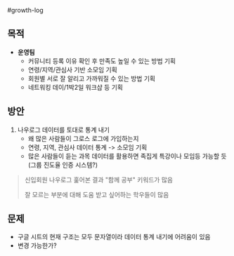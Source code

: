 #growth-log

## 목적
- **운영팀**
	- 커뮤니티 등록 이유 확인 후 만족도 높일 수 있는 방법 기획
	- 연령/지역/관심사 기반 소모임 기획
	- 회원별 서로 잘 알리고 가까워질 수 있는 방법 기획
	- 네트워킹 데이/1박2일 워크샵 등 기획

## 방안
1. 나우로그 데이터를 토대로 통계 내기
	- 왜 많은 사람들이 그로스 로그에 가입하는지
	- 연령, 지역, 관심사 데이터 통계 -> 소모임 기획
	- 많은 사람들이 듣는 과목 데이터를 활용하면 족집게 특강이나 모임등 가능할 듯 (그룹 진도율 인증 시스템?)

> 신입회원 나우로그 훑어본 결과 "함께 공부" 키워드가 많음
> 
> 잘 모르는 부분에 대해 도움 받고 싶어하는 학우들이 많음

## 문제
- 구글 시트의 현재 구조는 모두 문자열이라 데이터 통계 내기에 어려움이 있음
- 변경 가능한가? 
